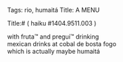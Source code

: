Tags: rio, humaitá
Title: A MENU  
  
Title:# ( haiku #1404.9511.003 )  
  
with fruta™ and pregui™ drinking  
mexican drinks at cobal de bosta fogo  
which is actually maybe humaitá  
